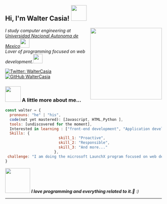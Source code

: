 
<h2> Hi, I'm Walter Casia! <img src="https://media.giphy.com/media/mGcNjsfWAjY5AEZNw6/giphy.gif" width="50"></h2>
<img align='right' src="https://pbs.twimg.com/media/FLQSzYLWYAAkrbj?format=jpg&name=small" width="230">
<p><em>I study computer engineering at <a href="https://www.ingenieria.unam.mx/">Universidad Nacional Autonoma de Mexico</a><img src="https://stickers.gg/assets/stickers/2379-wumpus-love.png" width="30"></br>Lover of programming focused on web development.<img src="https://media.giphy.com/media/WUlplcMpOCEmTGBtBW/giphy.gif" width="30"> 
</em></p>

[![Twitter: WalterCasia](https://img.shields.io/twitter/follow/walter_casia?style=social)](https://twitter.com/walter_casia)
[![GitHub WalterCasia](https://img.shields.io/github/followers/WalterCC17?style=social)](https://github.com/WalterCC17)


### <img src="https://vultam.net/img/background/wumpus.png" width="50"> A little more about me...  

```javascript
const walter = {
  pronouns: "he" | "his",
  code(not yet mastered): [Javascript, HTML,Python ],
  tools: [undiscovered for the moment],
  Interested in learning : ["front-end development", "Application development"],
  Skills: {
                        skill_1: "Proactive",
                        skill_2: "Responsible",
                        skill_3: "And more..."
                      },
 challenge: "I am doing the microsoft LaunchX program focused on web development."
}
```

<img src="https://media0.giphy.com/media/WFZvB7VIXBgiz3oDXE/giphy.gif?cid=ecf05e47nrcfpn7tbf7d7jsto6nbwt2qrd4lhmaw4jk7y921&rid=giphy.gif&ct=s" width="80"> <em><b>I love programming and everything related to it.💙 </b>  <b></b> :)</em>

---
